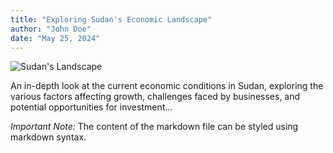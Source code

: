 ```yaml
---
title: "Exploring Sudan's Economic Landscape"
author: "John Doe"
date: "May 25, 2024"
---
```


![Sudan's Landscape](https://via.placeholder.com/800x400)

An in-depth look at the current economic conditions in Sudan, exploring the various factors affecting growth, challenges faced by businesses, and potential opportunities for investment...

*Important Note:* The content of the markdown file can be styled using markdown syntax.
